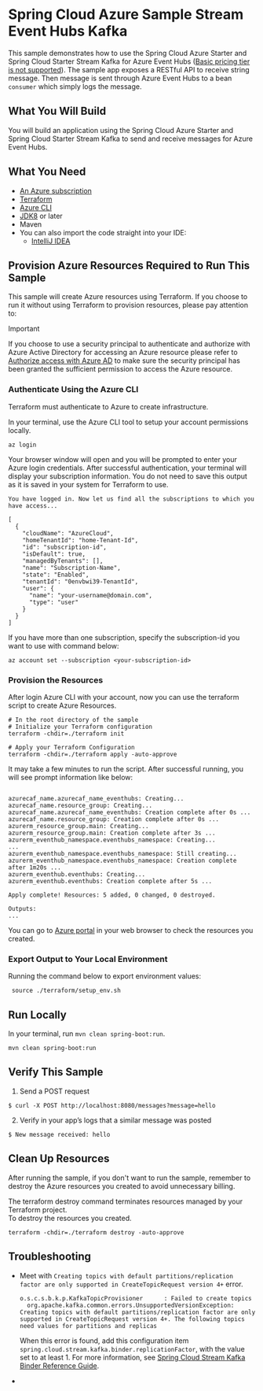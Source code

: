 # Spring Cloud Azure Sample Stream Event Hubs Kafka 

This sample demonstrates how to use the Spring Cloud Azure Starter and Spring Cloud Starter Stream Kafka for Azure Event Hubs ([Basic pricing tier is not supported](https://azure.microsoft.com/pricing/details/event-hubs/#explore-pricing-options)). The sample app exposes a RESTful API to receive
string message. Then message is sent through Azure Event Hubs to a bean `consumer`
which simply logs the message.

## What You Will Build
You will build an application using the Spring Cloud Azure Starter and Spring Cloud Starter Stream Kafka to send and receive messages for Azure Event Hubs.

## What You Need

- [An Azure subscription](https://azure.microsoft.com/free/)
- [Terraform](https://www.terraform.io/)
- [Azure CLI](https://docs.microsoft.com/cli/azure/install-azure-cli)
- [JDK8](https://www.oracle.com/java/technologies/downloads/) or later
- Maven
- You can also import the code straight into your IDE:
    - [IntelliJ IDEA](https://www.jetbrains.com/idea/download)

## Provision Azure Resources Required to Run This Sample
This sample will create Azure resources using Terraform. If you choose to run it without using Terraform to provision resources, please pay attention to:
> [!IMPORTANT]  
> If you choose to use a security principal to authenticate and authorize with Azure Active Directory for accessing an Azure resource
> please refer to [Authorize access with Azure AD](https://microsoft.github.io/spring-cloud-azure/current/reference/html/index.html#authorize-access-with-azure-active-directory) to make sure the security principal has been granted the sufficient permission to access the Azure resource.

### Authenticate Using the Azure CLI
Terraform must authenticate to Azure to create infrastructure.

In your terminal, use the Azure CLI tool to setup your account permissions locally.

```shell
az login
```

Your browser window will open and you will be prompted to enter your Azure login credentials. After successful authentication, your terminal will display your subscription information. You do not need to save this output as it is saved in your system for Terraform to use.

```shell
You have logged in. Now let us find all the subscriptions to which you have access...

[
  {
    "cloudName": "AzureCloud",
    "homeTenantId": "home-Tenant-Id",
    "id": "subscription-id",
    "isDefault": true,
    "managedByTenants": [],
    "name": "Subscription-Name",
    "state": "Enabled",
    "tenantId": "0envbwi39-TenantId",
    "user": {
      "name": "your-username@domain.com",
      "type": "user"
    }
  }
]
```

If you have more than one subscription, specify the subscription-id you want to use with command below: 
```shell
az account set --subscription <your-subscription-id>
```

### Provision the Resources

After login Azure CLI with your account, now you can use the terraform script to create Azure Resources.

```shell
# In the root directory of the sample
# Initialize your Terraform configuration
terraform -chdir=./terraform init

# Apply your Terraform Configuration
terraform -chdir=./terraform apply -auto-approve

```




It may take a few minutes to run the script. After successful running, you will see prompt information like below:

```shell

azurecaf_name.azurecaf_name_eventhubs: Creating...
azurecaf_name.resource_group: Creating...
azurecaf_name.azurecaf_name_eventhubs: Creation complete after 0s ...
azurecaf_name.resource_group: Creation complete after 0s ...
azurerm_resource_group.main: Creating...
azurerm_resource_group.main: Creation complete after 3s ...
azurerm_eventhub_namespace.eventhubs_namespace: Creating...
...
azurerm_eventhub_namespace.eventhubs_namespace: Still creating...
azurerm_eventhub_namespace.eventhubs_namespace: Creation complete after 1m20s ...
azurerm_eventhub.eventhubs: Creating...
azurerm_eventhub.eventhubs: Creation complete after 5s ...

Apply complete! Resources: 5 added, 0 changed, 0 destroyed.

Outputs:
...

```

You can go to [Azure portal](https://ms.portal.azure.com/) in your web browser to check the resources you created.

### Export Output to Your Local Environment
Running the command below to export environment values:

```shell
 source ./terraform/setup_env.sh
```

## Run Locally

In your terminal, run `mvn clean spring-boot:run`.


```shell
mvn clean spring-boot:run
```

## Verify This Sample


1. Send a POST request

```shell
$ curl -X POST http://localhost:8080/messages?message=hello
```

2. Verify in your app’s logs that a similar message was posted

```shell
$ New message received: hello
```
   

## Clean Up Resources
After running the sample, if you don't want to run the sample, remember to destroy the Azure resources you created to avoid unnecessary billing.

The terraform destroy command terminates resources managed by your Terraform project.   
To destroy the resources you created.

```shell
terraform -chdir=./terraform destroy -auto-approve
```

## Troubleshooting

- Meet with  `Creating topics with default partitions/replication factor are only supported in CreateTopicRequest version 4+` error.

  ```text
  o.s.c.s.b.k.p.KafkaTopicProvisioner      : Failed to create topics
    org.apache.kafka.common.errors.UnsupportedVersionException: Creating topics with default partitions/replication factor are only supported in CreateTopicRequest version 4+. The following topics need values for partitions and replicas
  ```

  When this error is found, add this configuration item `spring.cloud.stream.kafka.binder.replicationFactor`, with the value set to at least 1. For more information, see [Spring Cloud Stream Kafka Binder Reference Guide](https://docs.spring.io/spring-cloud-stream-binder-kafka/docs/current/reference/html/spring-cloud-stream-binder-kafka.html).

- [application-rm.yaml]: https://github.com/Azure-Samples/azure-spring-boot-samples/tree/spring-cloud-azure_4.0.0-beta.4/eventhubs/spring-cloud-azure-starter/spring-cloud-azure-sample-eventhubs-kafka/src/main/resources/application-rm.yaml